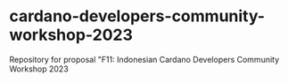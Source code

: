 # cardano-developers-community-workshop-2023
Repository for proposal "F11: Indonesian Cardano Developers Community Workshop 2023
